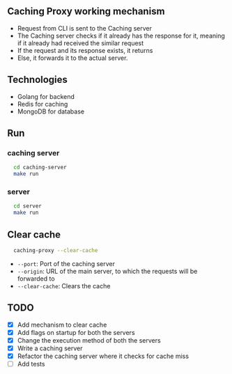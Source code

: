## Caching Proxy working mechanism
* Request from CLI is sent to the Caching server  
* The Caching server checks if it already has the response for it, meaning if it already had received the similar request 
* If the request and its response exists, it returns
* Else, it forwards it to the actual server.

## Technologies 
* Golang for backend
* Redis for caching
* MongoDB for database
 

## Run 
### caching server
```bash
  cd caching-server
  make run
```

### server
```bash
  cd server
  make run
```

## Clear cache
```bash
  caching-proxy --clear-cache
```

* `--port`: Port of the caching server
* `--origin`: URL of the main server, to which the requests will be forwarded to
* `--clear-cache`: Clears the cache


## TODO
- [X] Add mechanism to clear cache
- [X] Add flags on startup for both the servers
- [X] Change the execution method of both the servers
- [X] Write a caching server 
- [X] Refactor the caching server where it checks for cache miss
- [ ] Add tests
